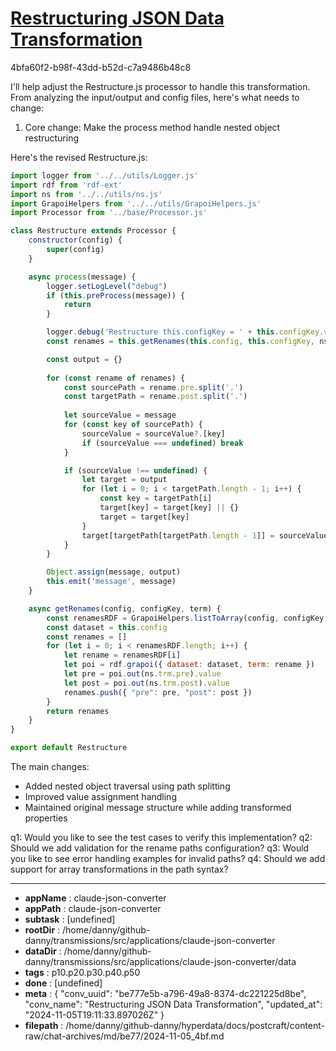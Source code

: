 # [Restructuring JSON Data Transformation](https://claude.ai/chat/be777e5b-a796-49a8-8374-dc221225d8be)

4bfa60f2-b98f-43dd-b52d-c7a9486b48c8

 I'll help adjust the Restructure.js processor to handle this transformation. From analyzing the input/output and config files, here's what needs to change:

1. Core change: Make the process method handle nested object restructuring

Here's the revised Restructure.js:

```javascript
import logger from '../../utils/Logger.js'
import rdf from 'rdf-ext'
import ns from '../../utils/ns.js'
import GrapoiHelpers from '../../utils/GrapoiHelpers.js'
import Processor from '../base/Processor.js'

class Restructure extends Processor {
    constructor(config) {
        super(config)
    }

    async process(message) {
        logger.setLogLevel("debug")
        if (this.preProcess(message)) {
            return
        }

        logger.debug('Restructure this.configKey = ' + this.configKey.value)
        const renames = this.getRenames(this.config, this.configKey, ns.trm.rename)

        const output = {}
        
        for (const rename of renames) {
            const sourcePath = rename.pre.split('.')
            const targetPath = rename.post.split('.')
            
            let sourceValue = message
            for (const key of sourcePath) {
                sourceValue = sourceValue?.[key]
                if (sourceValue === undefined) break
            }

            if (sourceValue !== undefined) {
                let target = output
                for (let i = 0; i < targetPath.length - 1; i++) {
                    const key = targetPath[i]
                    target[key] = target[key] || {}
                    target = target[key]
                }
                target[targetPath[targetPath.length - 1]] = sourceValue
            }
        }

        Object.assign(message, output)
        this.emit('message', message)
    }

    async getRenames(config, configKey, term) {
        const renamesRDF = GrapoiHelpers.listToArray(config, configKey, term)
        const dataset = this.config
        const renames = []
        for (let i = 0; i < renamesRDF.length; i++) {
            let rename = renamesRDF[i]
            let poi = rdf.grapoi({ dataset: dataset, term: rename })
            let pre = poi.out(ns.trm.pre).value
            let post = poi.out(ns.trm.post).value
            renames.push({ "pre": pre, "post": post })
        }
        return renames
    }
}

export default Restructure
```

The main changes:
- Added nested object traversal using path splitting
- Improved value assignment handling
- Maintained original message structure while adding transformed properties

q1: Would you like to see the test cases to verify this implementation?
q2: Should we add validation for the rename paths configuration?
q3: Would you like to see error handling examples for invalid paths?
q4: Should we add support for array transformations in the path syntax?

---

* **appName** : claude-json-converter
* **appPath** : claude-json-converter
* **subtask** : [undefined]
* **rootDir** : /home/danny/github-danny/transmissions/src/applications/claude-json-converter
* **dataDir** : /home/danny/github-danny/transmissions/src/applications/claude-json-converter/data
* **tags** : p10.p20.p30.p40.p50
* **done** : [undefined]
* **meta** : {
  "conv_uuid": "be777e5b-a796-49a8-8374-dc221225d8be",
  "conv_name": "Restructuring JSON Data Transformation",
  "updated_at": "2024-11-05T19:11:33.897026Z"
}
* **filepath** : /home/danny/github-danny/hyperdata/docs/postcraft/content-raw/chat-archives/md/be77/2024-11-05_4bf.md